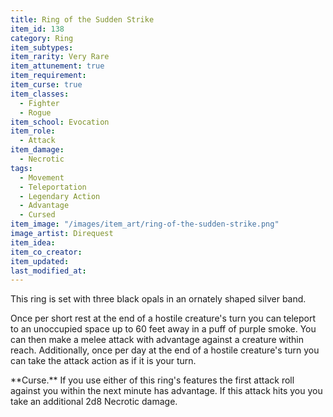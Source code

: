 ```yaml
---
title: Ring of the Sudden Strike
item_id: 138
category: Ring
item_subtypes:
item_rarity: Very Rare
item_attunement: true
item_requirement:
item_curse: true
item_classes:
  - Fighter
  - Rogue
item_school: Evocation
item_role:
  - Attack
item_damage:
  - Necrotic
tags:
  - Movement
  - Teleportation
  - Legendary Action
  - Advantage
  - Cursed
item_image: "/images/item_art/ring-of-the-sudden-strike.png"
image_artist: Direquest
item_idea:
item_co_creator:
item_updated:
last_modified_at:
---
```


This ring is set with three black opals in an ornately shaped silver band.

Once per short rest at the end of a hostile creature's turn you can teleport to an unoccupied space up to 60 feet away in a puff of purple smoke. You can then make a melee attack with advantage against a creature within reach.
Additionally, once per day at the end of a hostile creature's turn you can take the attack action as if it is your turn.

<!--excerpt-->
<div class="curse">
**Curse.** If you use either of this ring's features the first attack roll against you within the next minute has advantage. If this attack hits you you take an additional 2d8 Necrotic damage.
</div>
